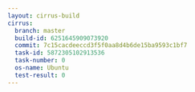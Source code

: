 ```yaml
---
layout: cirrus-build
cirrus:
  branch: master
  build-id: 6251645909073920
  commit: 7c15cacdeeccd3f5f0aa8d4b6de15ba9593c1bf7
  task-id: 5872305102913536
  task-number: 0
  os-name: Ubuntu
  test-result: 0
---
```

